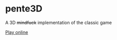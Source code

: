 # pente3D

A 3D ~~mindfuck~~ implementation of the classic game

[Play online](https://ggcdevs.github.io/pente3D)
